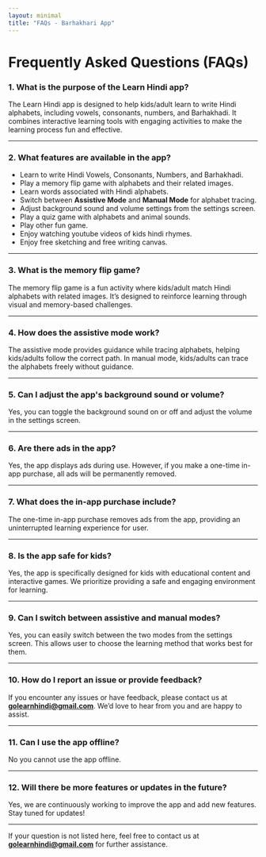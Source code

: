 ```yaml
---
layout: minimal
title: "FAQs - Barhakhari App"
---
```


# Frequently Asked Questions (FAQs)

### 1. **What is the purpose of the Learn Hindi app?**
The Learn Hindi app is designed to help kids/adult learn to write Hindi alphabets, including vowels, consonants, numbers, and Barhakhadi. It combines interactive learning tools with engaging activities to make the learning process fun and effective.

---

### 2. **What features are available in the app?**
- Learn to write Hindi Vowels, Consonants, Numbers, and Barhakhadi.
- Play a memory flip game with alphabets and their related images.
- Learn words associated with Hindi alphabets.
- Switch between **Assistive Mode** and **Manual Mode** for alphabet tracing.
- Adjust background sound and volume settings from the settings screen.
- Play a quiz game with alphabets and animal sounds.
- Play other fun game.
- Enjoy watching youtube videos of kids hindi rhymes.
- Enjoy free sketching and free writing canvas.

---

### 3. **What is the memory flip game?**
The memory flip game is a fun activity where kids/adult match Hindi alphabets with related images. It’s designed to reinforce learning through visual and memory-based challenges.

---

### 4. **How does the assistive mode work?**
The assistive mode provides guidance while tracing alphabets, helping kids/adults follow the correct path. In manual mode, kids/adults can trace the alphabets freely without guidance.

---

### 5. **Can I adjust the app's background sound or volume?**
Yes, you can toggle the background sound on or off and adjust the volume in the settings screen.

---

### 6. **Are there ads in the app?**
Yes, the app displays ads during use. However, if you make a one-time in-app purchase, all ads will be permanently removed.

---

### 7. **What does the in-app purchase include?**
The one-time in-app purchase removes ads from the app, providing an uninterrupted learning experience for user.

---

### 8. **Is the app safe for kids?**
Yes, the app is specifically designed for kids with educational content and interactive games. We prioritize providing a safe and engaging environment for learning.

---

### 9. **Can I switch between assistive and manual modes?**
Yes, you can easily switch between the two modes from the settings screen. This allows user to choose the learning method that works best for them.

---

### 10. **How do I report an issue or provide feedback?**
If you encounter any issues or have feedback, please contact us at **golearnhindi@gmail.com**. We’d love to hear from you and are happy to assist.

---

### 11. **Can I use the app offline?**
No you cannot use the app offline.

---

### 12. **Will there be more features or updates in the future?**
Yes, we are continuously working to improve the app and add new features. Stay tuned for updates!

---

If your question is not listed here, feel free to contact us at **golearnhindi@gmail.com** for further assistance.


